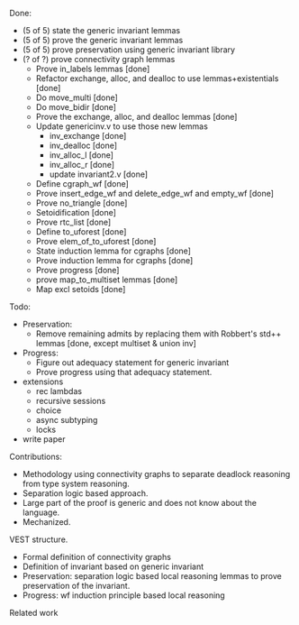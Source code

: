 Done:
* (5 of 5) state the generic invariant lemmas
* (5 of 5) prove the generic invariant lemmas
* (5 of 5) prove preservation using generic invariant library
* (? of ?) prove connectivity graph lemmas
  - Prove in_labels lemmas [done]
  - Refactor exchange, alloc, and dealloc to use lemmas+existentials [done]
  - Do move_multi [done]
  - Do move_bidir [done]
  - Prove the exchange, alloc, and dealloc lemmas [done]
  - Update genericinv.v to use those new lemmas
    + inv_exchange [done]
    + inv_dealloc [done]
    + inv_alloc_l [done]
    + inv_alloc_r [done]
    + update invariant2.v [done]
  - Define cgraph_wf [done]
  - Prove insert_edge_wf and delete_edge_wf and empty_wf [done]
  - Prove no_triangle [done]
  - Setoidification [done]
  - Prove rtc_list [done]
  - Define to_uforest [done]
  - Prove elem_of_to_uforest [done]
  - State induction lemma for cgraphs [done]
  - Prove induction lemma for cgraphs [done]
  - Prove progress [done]
  - prove map_to_multiset lemmas [done]
  - Map excl setoids [done]

Todo:
* Preservation:
  - Remove remaining admits by replacing them with Robbert's std++ lemmas
      [done, except multiset & union inv]
* Progress:
  - Figure out adequacy statement for generic invariant
  - Prove progress using that adequacy statement.
* extensions
  - rec lambdas
  - recursive sessions
  - choice
  - async subtyping
  - locks
* write paper

Contributions:
- Methodology using connectivity graphs to separate deadlock reasoning from type system reasoning.
- Separation logic based approach.
- Large part of the proof is generic and does not know about the language.
- Mechanized.

VEST structure.
- Formal definition of connectivity graphs
- Definition of invariant based on generic invariant
- Preservation: separation logic based local reasoning lemmas to prove preservation of the invariant.
- Progress: wf induction principle based local reasoning

Related work